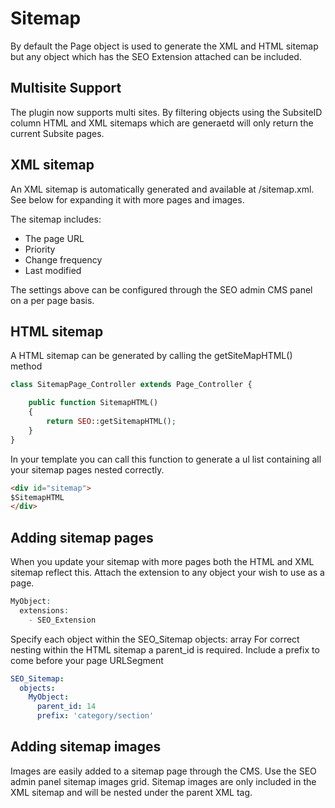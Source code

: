 # Sitemap

By default the Page object is used to generate the XML and HTML sitemap but any object which has the SEO Extension attached can be included. 

## Multisite Support

The plugin now supports multi sites. By filtering objects using the SubsiteID column HTML and XML sitemaps which are generaetd will only return the current Subsite pages.

## XML sitemap

An XML sitemap is automatically generated and available at /sitemap.xml. See below for expanding it with more pages and images.

The sitemap includes:
  - The page URL
  - Priority
  - Change frequency
  - Last modified

The settings above can be configured through the SEO admin CMS panel on a per page basis.

## HTML sitemap

A HTML sitemap can be generated by calling the getSiteMapHTML() method

```php
class SitemapPage_Controller extends Page_Controller {

    public function SitemapHTML()
    {
        return SEO::getSitemapHTML();
    }
}
```

In your template you can call this function to generate a ul list containing all your sitemap pages nested correctly.

```html
<div id="sitemap">
$SitemapHTML
</div>
```

## Adding sitemap pages

When you update your sitemap with more pages both the HTML and XML sitemap reflect this.
Attach the extension to any object your wish to use as a page.

```php
MyObject:
  extensions:
    - SEO_Extension
```

Specify each object within the SEO_Sitemap objects: array
For correct nesting within the HTML sitemap a parent_id is required.
Include a prefix to come before your page URLSegment

```yml
SEO_Sitemap:
  objects:
    MyObject: 
      parent_id: 14
      prefix: 'category/section'
```

## Adding sitemap images

Images are easily added to a sitemap page through the CMS. Use the SEO admin panel sitemap images grid.
Sitemap images are only included in the XML sitemap and will be nested under the parent XML tag.